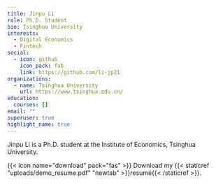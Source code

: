 ```yaml
---
title: Jinpu Li
role: Ph.D. Student
bio: Tsinghua University
interests:
  - Digital Economics
  - Fintech
social:
  - icon: github
    icon_pack: fab
    link: https://github.com/li-jp21
organizations:
  - name: Tsinghua University
    url: https://www.tsinghua.edu.cn/
education:
  courses: []
email: ""
superuser: true
highlight_name: true
---
```

Jinpu Li is a Ph.D. student at the Institute of Economics, Tsinghua University. 

{{< icon name="download" pack="fas" >}} Download my {{< staticref "uploads/demo_resume.pdf" "newtab" >}}resumé{{< /staticref >}}.